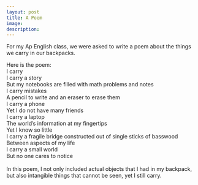 ```yaml
---
layout: post
title: A Poem
image: 
description:
---
```

For my Ap English class, we were asked to write a poem about the things we carry in our backpacks.
<!-- split -->
 Here is the poem:
 <br>
 I carry
  <br>
I carry a story 
 <br>
But my notebooks are filled with math problems and notes
 <br>
I carry mistakes
 <br>
A pencil to write and an eraser to erase them
 <br>
I carry a phone
 <br>
Yet I do not have many friends
 <br>
I carry a laptop
 <br>
The world’s information at my fingertips 
 <br>
Yet I know so little
 <br>
I carry a fragile bridge constructed out of single sticks of basswood
 <br>
Between aspects of my life
 <br>
I carry a small world
 <br>
But no one cares to notice
 <br>
 <br>
 In this poem, I not only included actual objects that I had in my backpack, but also intangible things that cannot be seen, yet I still carry.
